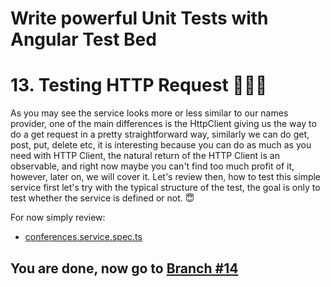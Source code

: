 # Write powerful Unit Tests with Angular Test Bed

# 13. Testing HTTP Request 🎸🎸🎸

As you may see the service looks more or less similar to our names provider, one of the main differences is the HttpClient giving us the way to do a get request in a pretty straightforward way, similarly we can do get, post, put, delete etc, it is interesting because you can do as much as you need with HTTP Client, the natural return of the HTTP Client is an observable, and right now maybe you can't find too much profit of it, however, later on, we will cover it. Let's review then, how to test this simple service first let's try with the typical structure of the test, the goal is only to test whether the service is defined or not. 😇 

For now simply review:

- [conferences.service.spec.ts](https://github.com/seagomezar/ng-col-angular-ut/blob/step13/src/app/conferences.service.spec.ts)



## You are done, now go to [Branch #14](https://github.com/seagomezar/ng-col-angular-ut/tree/step14)